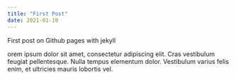 ```yaml
---
title: "First Post"
date: 2021-01-10
---
```


First post on Github pages with jekyll

orem ipsum dolor sit amet, consectetur adipiscing elit. 
Cras vestibulum feugiat pellentesque. Nulla tempus 
elementum dolor. 
Vestibulum varius felis enim, et ultricies mauris 
lobortis vel.
